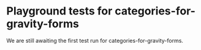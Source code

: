 # Playground tests for categories-for-gravity-forms
We are still awaiting the first test run for categories-for-gravity-forms.
